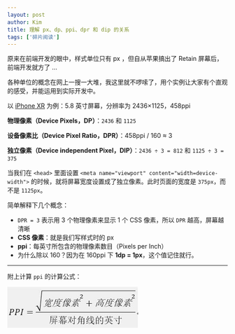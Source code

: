 ```yaml
---
layout: post
author: Kim
title: 理解 px、dp、ppi、dpr 和 dip 的关系
tags: ['碎片阅读']
---
```


原来在前端开发的眼中，样式单位只有 px ，但自从苹果搞出了 Retain 屏幕后，前端开发就方了 ...

各种单位的概念在网上一搜一大堆，我这里就不啰嗦了，用个实例让大家有个直观的感受，并能运用到实际开发中。

以 [iPhone XR](https://www.apple.com/cn/iphone-xr/specs/) 为例：5.8 英寸屏幕，分辨率为 2436×1125，458ppi

**物理像素（Device Pixels，DP）**：`2436` 和 `1125`

**设备像素比（Device Pixel Ratio，DPR）**：458ppi / 160 ≈ 3

**独立像素（Device independent Pixel，DIP）**：`2436 ÷ 3 = 812` 和 `1125 ÷ 3 = 375`

当我们在 `<head>` 里面设置 `<meta name="viewport" content="width=device-width">` 的时候，就将屏幕宽度设置成了独立像素。此时页面的宽度是 `375px`，而不是 `1125px`。

简单解释下几个概念：

- `DPR = 3` 表示用 3 个物理像素来显示 1 个 CSS 像素，所以 `DPR` 越高，屏幕越清晰
- **CSS 像素**：就是我们写样式时的 px
- **ppi**：每英寸所包含的物理像素数目（Pixels per Inch）
- 为什么除以 160？因为在 160ppi 下 **1dp = 1px**，这个值记住就行。

---

附上计算 `ppi` 的计算公式：

![alt](/images/2019-02-12-01/1.jpg)
